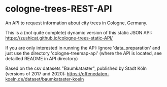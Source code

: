 # cologne-trees-REST-API
An API to request information about city trees in Cologne, Germany.


This is a (not quite complete) dynamic version of this static JSON API:    
https://zushicat.github.io/cologne-trees-static-API/


If you are only interested in running the API:
Ignore 'data_preparation' and just use the directory 'cologne-treemap-api' (where the API is located, see detailled README in API directory)


Based on the csv datasets "Baumkataster", published by Stadt Köln (versions of 2017 and 2020):
https://offenedaten-koeln.de/dataset/baumkataster-koeln

